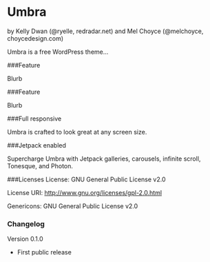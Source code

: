 Umbra
===
by Kelly Dwan (@ryelle, redradar.net) and Mel Choyce (@melchoyce, choycedesign.com)

Umbra is a free WordPress theme...

###Feature

Blurb

###Feature

Blurb

###Full responsive

Umbra is crafted to look great at any screen size.

###Jetpack enabled

Supercharge Umbra with Jetpack galleries, carousels, infinite scroll, Tonesque, and Photon.

###Licenses
License: GNU General Public License v2.0

License URI: http://www.gnu.org/licenses/gpl-2.0.html

Genericons: GNU General Public License v2.0

### Changelog

Version 0.1.0
* First public release
